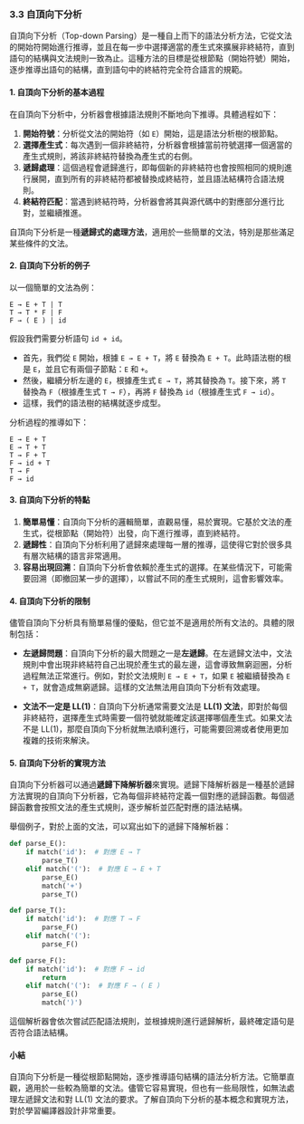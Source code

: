 ### 3.3 自頂向下分析

自頂向下分析（Top-down Parsing）是一種自上而下的語法分析方法，它從文法的開始符開始進行推導，並且在每一步中選擇適當的產生式來擴展非終結符，直到語句的結構與文法規則一致為止。這種方法的目標是從根節點（開始符號）開始，逐步推導出語句的結構，直到語句中的終結符完全符合語言的規範。

#### 1. 自頂向下分析的基本過程

在自頂向下分析中，分析器會根據語法規則不斷地向下推導。具體過程如下：

1. **開始符號**：分析從文法的開始符（如 `E`）開始，這是語法分析樹的根節點。
2. **選擇產生式**：每次遇到一個非終結符，分析器會根據當前符號選擇一個適當的產生式規則，將該非終結符替換為產生式的右側。
3. **遞歸處理**：這個過程會遞歸進行，即每個新的非終結符也會按照相同的規則進行展開，直到所有的非終結符都被替換成終結符，並且語法結構符合語法規則。
4. **終結符匹配**：當遇到終結符時，分析器會將其與源代碼中的對應部分進行比對，並繼續推進。

自頂向下分析是一種**遞歸式的處理方法**，適用於一些簡單的文法，特別是那些滿足某些條件的文法。

#### 2. 自頂向下分析的例子

以一個簡單的文法為例：
```
E → E + T | T
T → T * F | F
F → ( E ) | id
```

假設我們需要分析語句 `id + id`。

- 首先，我們從 `E` 開始，根據 `E → E + T`，將 `E` 替換為 `E + T`。此時語法樹的根是 `E`，並且它有兩個子節點：`E` 和 `+`。
- 然後，繼續分析左邊的 `E`，根據產生式 `E → T`，將其替換為 `T`。接下來，將 `T` 替換為 `F`（根據產生式 `T → F`），再將 `F` 替換為 `id`（根據產生式 `F → id`）。
- 這樣，我們的語法樹的結構就逐步成型。

分析過程的推導如下：
```
E → E + T
E → T + T
T → F + T
F → id + T
T → F
F → id
```

#### 3. 自頂向下分析的特點

1. **簡單易懂**：自頂向下分析的邏輯簡單，直觀易懂，易於實現。它基於文法的產生式，從根節點（開始符）出發，向下進行推導，直到終結符。
2. **遞歸性**：自頂向下分析利用了遞歸來處理每一層的推導，這使得它對於很多具有層次結構的語言非常適用。
3. **容易出現回溯**：自頂向下分析會依賴於產生式的選擇。在某些情況下，可能需要回溯（即撤回某一步的選擇），以嘗試不同的產生式規則，這會影響效率。

#### 4. 自頂向下分析的限制

儘管自頂向下分析具有簡單易懂的優點，但它並不是適用於所有文法的。具體的限制包括：

- **左遞歸問題**：自頂向下分析的最大問題之一是**左遞歸**。在左遞歸文法中，文法規則中會出現非終結符自己出現於產生式的最左邊，這會導致無窮迴圈，分析過程無法正常進行。例如，對於文法規則 `E → E + T`，如果 `E` 被繼續替換為 `E + T`，就會造成無窮遞歸。這樣的文法無法用自頂向下分析有效處理。
  
- **文法不一定是 LL(1)**：自頂向下分析通常需要文法是 **LL(1) 文法**，即對於每個非終結符，選擇產生式時需要一個符號就能確定該選擇哪個產生式。如果文法不是 LL(1)，那麼自頂向下分析就無法順利進行，可能需要回溯或者使用更加複雜的技術來解決。

#### 5. 自頂向下分析的實現方法

自頂向下分析器可以通過**遞歸下降解析器**來實現。遞歸下降解析器是一種基於遞歸方法實現的自頂向下分析器，它為每個非終結符定義一個對應的遞歸函數。每個遞歸函數會按照文法的產生式規則，逐步解析並匹配對應的語法結構。

舉個例子，對於上面的文法，可以寫出如下的遞歸下降解析器：

```python
def parse_E():
    if match('id'):  # 對應 E → T
        parse_T()
    elif match('('):  # 對應 E → E + T
        parse_E()
        match('+')
        parse_T()

def parse_T():
    if match('id'):  # 對應 T → F
        parse_F()
    elif match('('):
        parse_F()

def parse_F():
    if match('id'):  # 對應 F → id
        return
    elif match('('):  # 對應 F → ( E )
        parse_E()
        match(')')
```

這個解析器會依次嘗試匹配語法規則，並根據規則進行遞歸解析，最終確定語句是否符合語法結構。

#### 小結

自頂向下分析是一種從根節點開始，逐步推導語句結構的語法分析方法。它簡單直觀，適用於一些較為簡單的文法。儘管它容易實現，但也有一些局限性，如無法處理左遞歸文法和對 LL(1) 文法的要求。了解自頂向下分析的基本概念和實現方法，對於學習編譯器設計非常重要。